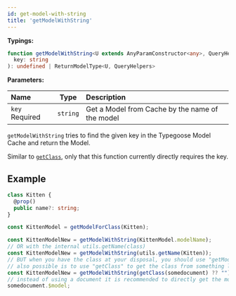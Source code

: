 ```yaml
---
id: get-model-with-string
title: 'getModelWithString'
---
```


**Typings:**

```ts
function getModelWithString<U extends AnyParamConstructor<any>, QueryHelpers = BeAnObject>(
  key: string
): undefined | ReturnModelType<U, QueryHelpers>
```

**Parameters:**

| Name                                                       |   Type   | Description                                     |
| :--------------------------------------------------------- | :------: | :---------------------------------------------- |
| `key` <span class="badge badge--secondary">Required</span> | `string` | Get a Model from Cache by the name of the model |

`getModelWithString` tries to find the given key in the Typegoose Model Cache and return the Model.

Similar to [`getClass`](./getClass.md), only that this function currently directly requires the key.

## Example

```ts
class Kitten {
  @prop()
  public name?: string;
}

const KittenModel = getModelForClass(Kitten);

const KittenModelNew = getModelWithString(KittenModel.modelName);
// OR with the internal utils.getName(class)
const KittenModelNew = getModelWithString(utils.getName(Kitten));
// BUT when you have the class at your disposal, you should use "getModelForClass" - it will return the already compiled model
// also possible is to use "getClass" to get the class from something like a document, but it would be better to directly get the model from the document
const KittenModelNew = getModelWithString(getClass(somedocument) ?? "");
// instead of using a document it is recommended to directly get the model with
somedocument.$model;
```
